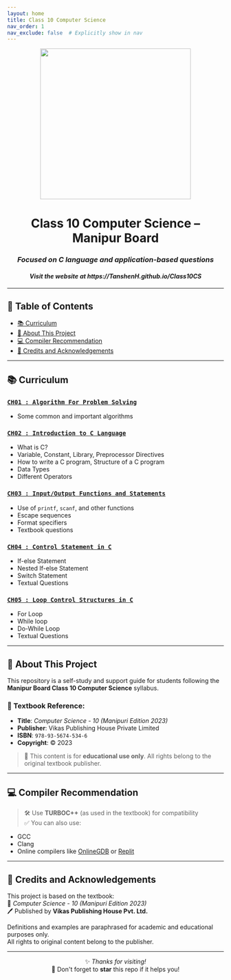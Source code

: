 ```yaml
---
layout: home
title: Class 10 Computer Science
nav_order: 1
nav_exclude: false  # Explicitly show in nav
---
```


<div align="center">

<img src="https://media4.giphy.com/media/v1.Y2lkPTc5MGI3NjExNDk2dGpobWFvcTZjNHB3dmEybnFveDg5b2F5OHRvZnk2MHo1cmFxayZlcD12MV9pbnRlcm5hbF9naWZfYnlfaWQmY3Q9cw/owQJ2yEhoC1NxCncBi/giphy.gif" width="350" />

# Class 10 Computer Science – Manipur Board  
<h3><i>Focused on C language and application-based questions</i></h3>
<h4><i>Visit the website at https://TanshenH.github.io/Class10CS</i></h4>

---

</div>

## 📌 Table of Contents

- [📚 Curriculum](#-curriculum)
- [📘 About This Project](#-about-this-project)
- [💻 Compiler Recommendation](#-compiler-recommendation)
- [🙏 Credits and Acknowledgements](#-credits-and-acknowledgements)

---

## 📚 Curriculum

### [`CH01 : Algorithm For Problem Solving`](https://github.com/TanshenH/Class10CS/tree/main/CH01)
- Some common and important algorithms

### [`CH02 : Introduction to C Language`](https://github.com/TanshenH/Class10CS/tree/main/CH02)
- What is C?
- Variable, Constant, Library, Preprocessor Directives  
- How to write a C program, Structure of a C program  
- Data Types  
- Different Operators

### [`CH03 : Input/Output Functions and Statements`](https://github.com/TanshenH/Class10CS/tree/main/CH03)
- Use of `printf`, `scanf`, and other functions  
- Escape sequences  
- Format specifiers  
- Textbook questions

### [`CH04 : Control Statement in C`](https://github.com/TanshenH/Class10CS/tree/main/CH04)
- If-else Statement  
- Nested If-else Statement  
- Switch Statement  
- Textual Questions

### [`CH05 : Loop Control Structures in C`](https://github.com/TanshenH/Class10CS/tree/main/CH05)
- For Loop  
- While loop  
- Do-While Loop  
- Textual Questions

---

## 📘 About This Project

This repository is a self-study and support guide for students following the **Manipur Board Class 10 Computer Science** syllabus.

### 📖 Textbook Reference:
- **Title**: *Computer Science - 10 (Manipuri Edition 2023)*  
- **Publisher**: Vikas Publishing House Private Limited  
- **ISBN**: `978-93-5674-534-6`  
- **Copyright**: © 2023  

> 📖 This content is for **educational use only**. All rights belong to the original textbook publisher.

---

## 💻 Compiler Recommendation

> 🛠️ Use **TURBOC++** (as used in the textbook) for compatibility  
> ✅ You can also use:
- GCC
- Clang
- Online compilers like [OnlineGDB](https://www.onlinegdb.com/online_c_compiler) or [Replit](https://replit.com)

---

## 🙏 Credits and Acknowledgements

This project is based on the textbook:  
📗 *Computer Science - 10 (Manipuri Edition 2023)*  
🖊️ Published by **Vikas Publishing House Pvt. Ltd.**  

Definitions and examples are paraphrased for academic and educational purposes only.  
All rights to original content belong to the publisher.

---

<div align="center">

✨ *Thanks for visiting!*  
📌 Don't forget to **star** this repo if it helps you!

</div>
